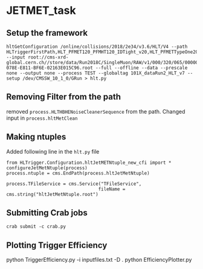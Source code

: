 # JETMET_task


## Setup the framework

```
hltGetConfiguration /online/collisions/2018/2e34/v3.6/HLT/V4 --path HLTriggerFirstPath,HLT_PFMET120_PFMHT120_IDTight_v20,HLT_PFMETTypeOne200_HBHE_BeamHaloCleaned_v9,HLTriggerFinalPath,HLTAnalyzerEndpath --input root://cms-xrd-global.cern.ch//store/data/Run2018C/SingleMuon/RAW/v1/000/320/065/00000/FA37880C-078E-E811-BF6E-02163E015C96.root --full --offline --data --prescale none --output none --process TEST --globaltag 101X_dataRun2_HLT_v7 --setup /dev/CMSSW_10_1_0/GRun > hlt.py
```


## Removing Filter from the path
 removed `process.HLTHBHENoiseCleanerSequence` from the path. Changed input in `process.hltMetClean`
 
 
 ## Making ntuples
 
 Added following line in the `hlt.py` file
 
 ```
 from HLTrigger.Configuration.hltJetMETNtuple_new_cfi import *
configureJetMetNtuple(process)
process.ntuple = cms.EndPath(process.hltJetMetNtuple)

process.TFileService = cms.Service("TFileService",
                                   fileName = cms.string("hltJetMetNtuple.root")
 ```
 
 ## Submitting Crab jobs
 
 ```
 crab submit -c crab.py
 ```
 
 ## Plotting Trigger Efficiency
 
 python TriggerEfficiency.py -i inputfiles.txt -D .
 python EfficiencyPlotter.py 
 
 
